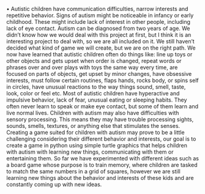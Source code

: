 • Autistic children have communication difficulties, narrow interests and repetitive behavior. Signs of autism might be noticeable in infancy or early childhood. These might include lack of interest in other people, including lack of eye contact. Autism can be diagnosed from two years of age. We didn’t know how we would deal with this project at first, but I think it is an interesting project to deal with, so we are all included on it. We still haven’t decided what kind of game we will create, but we are on the right path. We now have learned that autistic children often do things like: line up toys or other objects and gets upset when order is changed, repeat words or phrases over and over plays with toys the same way every time, are focused on parts of objects, get upset by minor changes, have obsessive interests, must follow certain routines, flaps hands, rocks body, or spins self in circles, have unusual reactions to the way things sound, smell, taste, look, color or feel etc. Most of autistic children have hyperactive and impulsive behavior, lack of fear, unusual eating or sleeping habits. They often never learn to speak or make eye contact, but some of them learn and live normal lives. Children with autism may also have difficulties with sensory processing. This means they may have trouble processing sights, sounds, smells, textures, or anything else that stimulates the senses. Creating a game suited for children with autism may prove to be a little challenging considering their different behavior and interests, our goal is to create a game in python using simple turtle graphics that helps children with autism with learning new things, communicating with them or entertaining them. So far we have experimented with different ideas such as a board game whose purpose is to train memory, where children are tasked to match the same numbers in a grid of squares, however we are still learning new things about the behavior and interests of these kids and are constantly coming up with new ideas.
